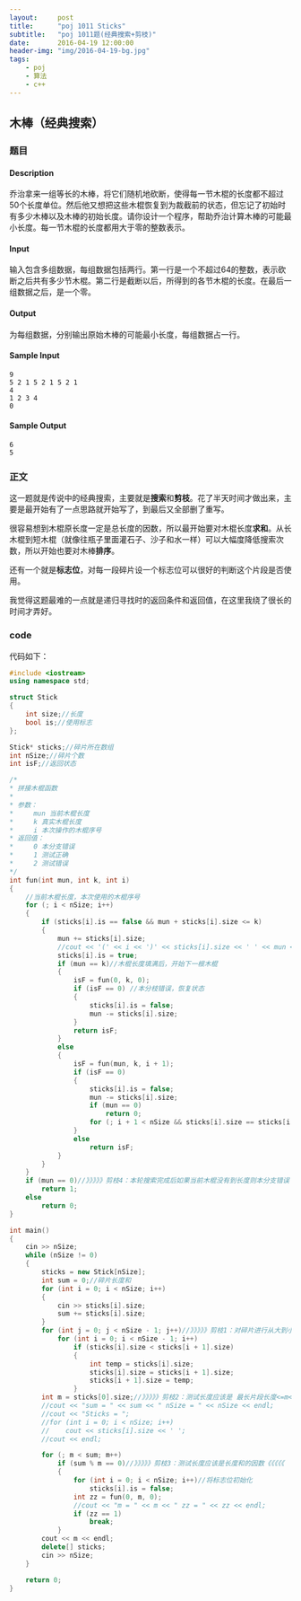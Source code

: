 ```yaml
---
layout:     post
title:      "poj 1011 Sticks"
subtitle:   "poj 1011题(经典搜索+剪枝)"
date:       2016-04-19 12:00:00
header-img: "img/2016-04-19-bg.jpg"
tags:
    - poj
    - 算法
    - c++
---
```


## 木棒（经典搜索）

### 题目

#### Description

乔治拿来一组等长的木棒，将它们随机地砍断，使得每一节木棍的长度都不超过50个长度单位。然后他又想把这些木棍恢复到为裁截前的状态，但忘记了初始时有多少木棒以及木棒的初始长度。请你设计一个程序，帮助乔治计算木棒的可能最小长度。每一节木棍的长度都用大于零的整数表示。

#### Input

输入包含多组数据，每组数据包括两行。第一行是一个不超过64的整数，表示砍断之后共有多少节木棍。第二行是截断以后，所得到的各节木棍的长度。在最后一组数据之后，是一个零。

#### Output

为每组数据，分别输出原始木棒的可能最小长度，每组数据占一行。

#### Sample Input

```text
9
5 2 1 5 2 1 5 2 1
4
1 2 3 4
0
```

#### Sample Output

```text
6
5
```

### 正文

这一题就是传说中的经典搜索，主要就是**搜索**和**剪枝**。花了半天时间才做出来，主要是最开始有了一点思路就开始写了，到最后又全部删了重写。

很容易想到木棍原长度一定是总长度的因数，所以最开始要对木棍长度**求和**。从长木棍到短木棍（就像往瓶子里面灌石子、沙子和水一样）可以大幅度降低搜索次数，所以开始也要对木棒**排序**。

还有一个就是**标志位**，对每一段碎片设一个标志位可以很好的判断这个片段是否使用。

我觉得这题最难的一点就是递归寻找时的返回条件和返回值，在这里我绕了很长的时间才弄好。

### code

代码如下：

```cpp
#include <iostream>
using namespace std;

struct Stick
{
    int size;//长度
    bool is;//使用标志
};

Stick* sticks;//碎片所在数组
int nSize;//碎片个数
int isF;//返回状态

/*
* 拼接木棍函数
*
* 参数：
*     mun 当前木棍长度
*     k 真实木棍长度
*     i 本次操作的木棍序号
* 返回值：
*     0 本分支错误
*     1 测试正确
*     2 测试错误
*/
int fun(int mun, int k, int i)
{
    //当前木棍长度，本次使用的木棍序号
    for (; i < nSize; i++)
    {
        if (sticks[i].is == false && mun + sticks[i].size <= k)
        {
            mun += sticks[i].size;
            //cout << '(' << i << ')' << sticks[i].size << ' ' << mun << endl;
            sticks[i].is = true;
            if (mun == k)//木棍长度填满后，开始下一根木棍
            {
                isF = fun(0, k, 0);
                if (isF == 0) //本分枝错误，恢复状态
                {
                    sticks[i].is = false;
                    mun -= sticks[i].size;
                }
                return isF;
            }
            else
            {
                isF = fun(mun, k, i + 1);
                if (isF == 0)
                {
                    sticks[i].is = false;
                    mun -= sticks[i].size;
                    if (mun == 0)
                        return 0;
                    for (; i + 1 < nSize && sticks[i].size == sticks[i + 1].size; i++);//》》》》》剪枝5：如果下一个木棒与本木棒相等则不再搜索下一个《《《《《
                }
                else
                    return isF;
            }
        }
    }
    if (mun == 0)//》》》》》剪枝4：本轮搜索完成后如果当前木棍没有到长度则本分支错误《《《《《
        return 1;
    else
        return 0;
}

int main()
{
    cin >> nSize;
    while (nSize != 0)
    {
        sticks = new Stick[nSize];
        int sum = 0;//碎片长度和
        for (int i = 0; i < nSize; i++)
        {
            cin >> sticks[i].size;
            sum += sticks[i].size;
        }
        for (int j = 0; j < nSize - 1; j++)//》》》》》剪枝1：对碎片进行从大到小排序可大幅度减小遍历次数《《《《《
            for (int i = 0; i < nSize - 1; i++)
                if (sticks[i].size < sticks[i + 1].size)
                {
                    int temp = sticks[i].size;
                    sticks[i].size = sticks[i + 1].size;
                    sticks[i + 1].size = temp;
                }
        int m = sticks[0].size;//》》》》》剪枝2：测试长度应该是 最长片段长度<=m<=木棍长度和《《《《《
        //cout << "sum = " << sum << " nSize = " << nSize << endl;
        //cout << "Sticks = ";
        //for (int i = 0; i < nSize; i++)
        //    cout << sticks[i].size << ' ';
        //cout << endl;

        for (; m < sum; m++)
            if (sum % m == 0)//》》》》》剪枝3：测试长度应该是长度和的因数《《《《《
            {
                for (int i = 0; i < nSize; i++)//将标志位初始化
                    sticks[i].is = false;
                int zz = fun(0, m, 0);
                //cout << "m = " << m << " zz = " << zz << endl;
                if (zz == 1)
                    break;
            }
        cout << m << endl;
        delete[] sticks;
        cin >> nSize;
    }

    return 0;
}
```